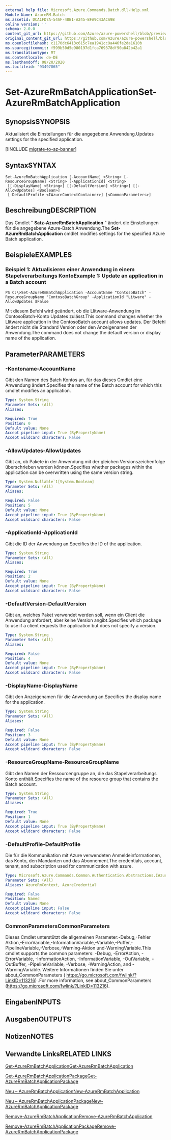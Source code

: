 ```yaml
---
external help file: Microsoft.Azure.Commands.Batch.dll-Help.xml
Module Name: AzureRM.Batch
ms.assetid: DCA1FD7A-54AF-48B1-A245-BFA9C43ACA9B
online version: ''
schema: 2.0.0
content_git_url: https://github.com/Azure/azure-powershell/blob/preview/src/ResourceManager/AzureBatch/Commands.Batch/help/Set-AzureRmBatchApplication.md
original_content_git_url: https://github.com/Azure/azure-powershell/blob/preview/src/ResourceManager/AzureBatch/Commands.Batch/help/Set-AzureRmBatchApplication.md
ms.openlocfilehash: c1170dc6413c615c7ea1941cc9a446fe2da1610b
ms.sourcegitcommit: f599b50d5e980197d1fca769378df90a842b42a1
ms.translationtype: MT
ms.contentlocale: de-DE
ms.lasthandoff: 08/20/2020
ms.locfileid: "93497865"
---
```

# <span data-ttu-id="3a034-101">Set-AzureRmBatchApplication</span><span class="sxs-lookup"><span data-stu-id="3a034-101">Set-AzureRmBatchApplication</span></span>

## <span data-ttu-id="3a034-102">Synopsis</span><span class="sxs-lookup"><span data-stu-id="3a034-102">SYNOPSIS</span></span>
<span data-ttu-id="3a034-103">Aktualisiert die Einstellungen für die angegebene Anwendung.</span><span class="sxs-lookup"><span data-stu-id="3a034-103">Updates settings for the specified application.</span></span>

[!INCLUDE [migrate-to-az-banner](../../includes/migrate-to-az-banner.md)]

## <span data-ttu-id="3a034-104">Syntax</span><span class="sxs-lookup"><span data-stu-id="3a034-104">SYNTAX</span></span>

```
Set-AzureRmBatchApplication [-AccountName] <String> [-ResourceGroupName] <String> [-ApplicationId] <String>
 [[-DisplayName] <String>] [[-DefaultVersion] <String>] [[-AllowUpdates] <Boolean>]
 [-DefaultProfile <IAzureContextContainer>] [<CommonParameters>]
```

## <span data-ttu-id="3a034-105">Beschreibung</span><span class="sxs-lookup"><span data-stu-id="3a034-105">DESCRIPTION</span></span>
<span data-ttu-id="3a034-106">Das Cmdlet " **Satz-AzureRmBatchApplication** " ändert die Einstellungen für die angegebene Azure-Batch Anwendung.</span><span class="sxs-lookup"><span data-stu-id="3a034-106">The **Set-AzureRmBatchApplication** cmdlet modifies settings for the specified Azure Batch application.</span></span>

## <span data-ttu-id="3a034-107">Beispiele</span><span class="sxs-lookup"><span data-stu-id="3a034-107">EXAMPLES</span></span>

### <span data-ttu-id="3a034-108">Beispiel 1: Aktualisieren einer Anwendung in einem Stapelverarbeitungs Konto</span><span class="sxs-lookup"><span data-stu-id="3a034-108">Example 1: Update an application in a Batch account</span></span>
```
PS C:\>Set-AzureRmBatchApplication -AccountName "ContosoBatch" -ResourceGroupName "ContosoBatchGroup" -ApplicationId "Litware" -AllowUpdates $False
```

<span data-ttu-id="3a034-109">Mit diesem Befehl wird geändert, ob die Llitware-Anwendung im ContosoBatch-Konto Updates zulässt.</span><span class="sxs-lookup"><span data-stu-id="3a034-109">This command changes whether the Llitware application in the ContosoBatch account allows updates.</span></span>
<span data-ttu-id="3a034-110">Der Befehl ändert nicht die Standard Version oder den Anzeigenamen der Anwendung.</span><span class="sxs-lookup"><span data-stu-id="3a034-110">The command does not change the default version or display name of the application.</span></span>

## <span data-ttu-id="3a034-111">Parameter</span><span class="sxs-lookup"><span data-stu-id="3a034-111">PARAMETERS</span></span>

### <span data-ttu-id="3a034-112">-Kontoname</span><span class="sxs-lookup"><span data-stu-id="3a034-112">-AccountName</span></span>
<span data-ttu-id="3a034-113">Gibt den Namen des Batch Kontos an, für das dieses Cmdlet eine Anwendung ändert.</span><span class="sxs-lookup"><span data-stu-id="3a034-113">Specifies the name of the Batch account for which this cmdlet modifies an application.</span></span>

```yaml
Type: System.String
Parameter Sets: (All)
Aliases: 

Required: True
Position: 0
Default value: None
Accept pipeline input: True (ByPropertyName)
Accept wildcard characters: False
```

### <span data-ttu-id="3a034-114">-AllowUpdates</span><span class="sxs-lookup"><span data-stu-id="3a034-114">-AllowUpdates</span></span>
<span data-ttu-id="3a034-115">Gibt an, ob Pakete in der Anwendung mit der gleichen Versionszeichenfolge überschrieben werden können.</span><span class="sxs-lookup"><span data-stu-id="3a034-115">Specifies whether packages within the application can be overwritten using the same version string.</span></span>

```yaml
Type: System.Nullable`1[System.Boolean]
Parameter Sets: (All)
Aliases: 

Required: False
Position: 5
Default value: None
Accept pipeline input: True (ByPropertyName)
Accept wildcard characters: False
```

### <span data-ttu-id="3a034-116">-ApplicationId</span><span class="sxs-lookup"><span data-stu-id="3a034-116">-ApplicationId</span></span>
<span data-ttu-id="3a034-117">Gibt die ID der Anwendung an.</span><span class="sxs-lookup"><span data-stu-id="3a034-117">Specifies the ID of the application.</span></span>

```yaml
Type: System.String
Parameter Sets: (All)
Aliases: 

Required: True
Position: 2
Default value: None
Accept pipeline input: True (ByPropertyName)
Accept wildcard characters: False
```

### <span data-ttu-id="3a034-118">-DefaultVersion</span><span class="sxs-lookup"><span data-stu-id="3a034-118">-DefaultVersion</span></span>
<span data-ttu-id="3a034-119">Gibt an, welches Paket verwendet werden soll, wenn ein Client die Anwendung anfordert, aber keine Version angibt.</span><span class="sxs-lookup"><span data-stu-id="3a034-119">Specifies which package to use if a client requests the application but does not specify a version.</span></span>

```yaml
Type: System.String
Parameter Sets: (All)
Aliases: 

Required: False
Position: 4
Default value: None
Accept pipeline input: True (ByPropertyName)
Accept wildcard characters: False
```

### <span data-ttu-id="3a034-120">-DisplayName</span><span class="sxs-lookup"><span data-stu-id="3a034-120">-DisplayName</span></span>
<span data-ttu-id="3a034-121">Gibt den Anzeigenamen für die Anwendung an.</span><span class="sxs-lookup"><span data-stu-id="3a034-121">Specifies the display name for the application.</span></span>

```yaml
Type: System.String
Parameter Sets: (All)
Aliases: 

Required: False
Position: 3
Default value: None
Accept pipeline input: True (ByPropertyName)
Accept wildcard characters: False
```

### <span data-ttu-id="3a034-122">-ResourceGroupName</span><span class="sxs-lookup"><span data-stu-id="3a034-122">-ResourceGroupName</span></span>
<span data-ttu-id="3a034-123">Gibt den Namen der Ressourcengruppe an, die das Stapelverarbeitungs Konto enthält.</span><span class="sxs-lookup"><span data-stu-id="3a034-123">Specifies the name of the resource group that contains the Batch account.</span></span>

```yaml
Type: System.String
Parameter Sets: (All)
Aliases: 

Required: True
Position: 1
Default value: None
Accept pipeline input: True (ByPropertyName)
Accept wildcard characters: False
```

### <span data-ttu-id="3a034-124">-DefaultProfile</span><span class="sxs-lookup"><span data-stu-id="3a034-124">-DefaultProfile</span></span>
<span data-ttu-id="3a034-125">Die für die Kommunikation mit Azure verwendeten Anmeldeinformationen, das Konto, den Mandanten und das Abonnement.</span><span class="sxs-lookup"><span data-stu-id="3a034-125">The credentials, account, tenant, and subscription used for communication with azure.</span></span>

```yaml
Type: Microsoft.Azure.Commands.Common.Authentication.Abstractions.IAzureContextContainer
Parameter Sets: (All)
Aliases: AzureRmContext, AzureCredential

Required: False
Position: Named
Default value: None
Accept pipeline input: False
Accept wildcard characters: False
```

### <span data-ttu-id="3a034-126">CommonParameters</span><span class="sxs-lookup"><span data-stu-id="3a034-126">CommonParameters</span></span>
<span data-ttu-id="3a034-127">Dieses Cmdlet unterstützt die allgemeinen Parameter:-Debug,-Fehler Aktion,-ErrorVariable,-InformationVariable,-Variable,-Puffer,-PipelineVariable,-Verbose,-Warning-Aktion und-WarningVariable.</span><span class="sxs-lookup"><span data-stu-id="3a034-127">This cmdlet supports the common parameters: -Debug, -ErrorAction, -ErrorVariable, -InformationAction, -InformationVariable, -OutVariable, -OutBuffer, -PipelineVariable, -Verbose, -WarningAction, and -WarningVariable.</span></span> <span data-ttu-id="3a034-128">Weitere Informationen finden Sie unter about_CommonParameters ( https://go.microsoft.com/fwlink/?LinkID=113216) .</span><span class="sxs-lookup"><span data-stu-id="3a034-128">For more information, see about_CommonParameters (https://go.microsoft.com/fwlink/?LinkID=113216).</span></span>

## <span data-ttu-id="3a034-129">Eingaben</span><span class="sxs-lookup"><span data-stu-id="3a034-129">INPUTS</span></span>

## <span data-ttu-id="3a034-130">Ausgaben</span><span class="sxs-lookup"><span data-stu-id="3a034-130">OUTPUTS</span></span>

## <span data-ttu-id="3a034-131">Notizen</span><span class="sxs-lookup"><span data-stu-id="3a034-131">NOTES</span></span>

## <span data-ttu-id="3a034-132">Verwandte Links</span><span class="sxs-lookup"><span data-stu-id="3a034-132">RELATED LINKS</span></span>

[<span data-ttu-id="3a034-133">Get-AzureRmBatchApplication</span><span class="sxs-lookup"><span data-stu-id="3a034-133">Get-AzureRmBatchApplication</span></span>](./Get-AzureRmBatchApplication.md)

[<span data-ttu-id="3a034-134">Get-AzureRmBatchApplicationPackage</span><span class="sxs-lookup"><span data-stu-id="3a034-134">Get-AzureRmBatchApplicationPackage</span></span>](./Get-AzureRmBatchApplicationPackage.md)

[<span data-ttu-id="3a034-135">Neu – AzureRmBatchApplication</span><span class="sxs-lookup"><span data-stu-id="3a034-135">New-AzureRmBatchApplication</span></span>](./New-AzureRmBatchApplication.md)

[<span data-ttu-id="3a034-136">Neu – AzureRmBatchApplicationPackage</span><span class="sxs-lookup"><span data-stu-id="3a034-136">New-AzureRmBatchApplicationPackage</span></span>](./New-AzureRmBatchApplicationPackage.md)

[<span data-ttu-id="3a034-137">Remove-AzureRmBatchApplication</span><span class="sxs-lookup"><span data-stu-id="3a034-137">Remove-AzureRmBatchApplication</span></span>](./Remove-AzureRmBatchApplication.md)

[<span data-ttu-id="3a034-138">Remove-AzureRmBatchApplicationPackage</span><span class="sxs-lookup"><span data-stu-id="3a034-138">Remove-AzureRmBatchApplicationPackage</span></span>](./Remove-AzureRmBatchApplicationPackage.md)


